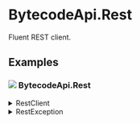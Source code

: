 # BytecodeApi.Rest

Fluent REST client.

## Examples

### ![](http://bytecode77.com/public/vs/namespace.png) BytecodeApi.Rest

<details>
<summary>RestClient</summary>

The `RestClient` is an abstract class that provides fluent methods to query REST services.

```
public class MyService : RestClient
{
	public MyService(string baseUrl) : base(baseUrl)
	{
	}

	public async Task<User[]> GetUsers(string searchText)
	{
		return await Get($"{BaseUrl}/users")
			.QueryParameter("search", searchText)
			.ReadJson<User[]>();
	}
	public async Task UpdateUser(User user, bool activate)
	{
		await Post($"{BaseUrl}/users/update")
			.QueryParameter("activate", activate)
			.JsonContent(user)
			.ReadString();
	}
}
```

- The fluent call starts with `Get`, `Post`, `Put`, `Patch`, etc...
- The following calls apply optional parameters to the HTTP request:
  - `QueryParameter`
  - `StringContent`
  - `JsonContent`
  - `FormUrlEncodedContent`
- Finally, execute the REST request by calling either of the following:
  - `ReadString`
  - `ReadByteArray`
  - `ReadJson`

</details>

<details>
<summary>RestException</summary>

If a `RestClient` encounters an error, a `RestException` is thrown:

```
try
{
	MyService myService = new("http://api.exmample.com");
	User[] users = await myService.GetUsers();
}
catch (RestException ex)
{
	Console.WriteLine(ex.StatusCode);
	Console.WriteLine(ex.Content); // The HTML body
}
```

</details>